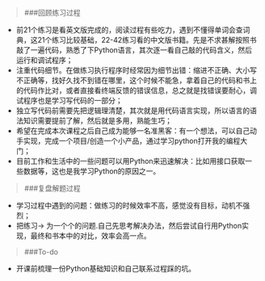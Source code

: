 >###回顾练习过程
- 前21个练习是看英文版完成的，阅读过程有些吃力，遇到不懂得单词会查词典，这21个练习比较基础，22-42练习看的中文版书籍。先是不求甚解按照书敲了一遍代码，熟悉了下Python语言，其次逐一看自己敲的代码含义，然后运行和调试程序；
- 注重代码细节。在做练习执行程序时经常因为细节出错：缩进不正确、大小写不正确等，找好久找不到错在哪里，这个时候不能急，拿着自己的代码和书上的代码作比对，或者直接看终端反馈的错误信息，总之就是找错误要耐心，调试程序也是学习写代码的一部分；
- 独立写代码前需要先把逻辑理清楚，其次就是用代码语言实现，所以语言的语法知识需要提前了解，然后就是多用，熟能生巧；
- 希望在完成本次课程之后自己成为能够一名准黑客：有一个想法，可以自己动手实现，完成一个项目/创造一个小产品，通过学习python打开我的编程大门；
- 目前工作和生活中的一些问题可以用Python来迅速解决：比如用接口获取一些数据等，这也是我学习Python的原因之一。
>###复盘解题过程
- 学习过程中遇到的问题：做练习的时候效率不高，感觉没有目标，动机不强烈；
- 把练习-> 为一个个的问题.自己先思考解决办法，然后尝试自行用Python实现，最终和书本中的对比，效率会高一点。
>###To-do
- 开课前梳理一份Python基础知识和自己联系过程踩的坑。
